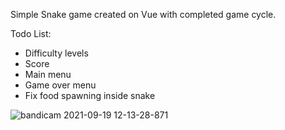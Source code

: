 Simple Snake game created on Vue with completed game cycle.

Todo List:
- Difficulty levels
- Score
- Main menu
- Game over menu
- Fix food spawning inside snake

![bandicam 2021-09-19 12-13-28-871](https://user-images.githubusercontent.com/24423216/133913236-4e67843c-4586-4579-b3b0-e7ecabd424ad.gif)
